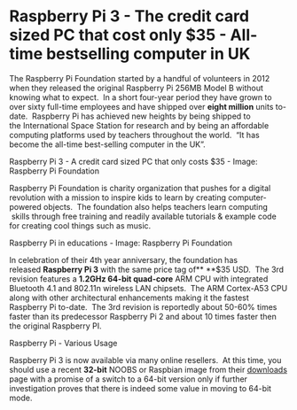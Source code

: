 # Raspberry Pi 3 - The credit card sized PC that cost only \$35 - All-time bestselling computer in UK

The Raspberry Pi Foundation started by a handful of volunteers in 2012 when they released the original Raspberry Pi 256MB Model B without knowing what to expect.  In a short four-year period they have grown to over sixty full-time employees and have shipped over **eight million** units to-date.  Raspberry Pi has achieved new heights by being shipped to the International Space Station for research and by being an affordable computing platforms used by teachers throughout the world.  “It has become the all-time best-selling computer in the UK”.

Raspberry Pi 3 - A credit card sized PC that only costs \$35 - Image: Raspberry Pi Foundation

Raspberry Pi Foundation is charity organization that pushes for a digital revolution with a mission to inspire kids to learn by creating computer-powered objects.  The foundation also helps teachers learn computing  skills through free training and readily available tutorials & example code for creating cool things such as music.

Raspberry Pi in educations - Image: Raspberry Pi Foundation

In celebration of their 4th year anniversary, the foundation has released **Raspberry Pi 3** with the same price tag of** **\$35 USD.  The 3rd revision features a **1.2GHz 64-bit quad-core** ARM CPU with integrated Bluetooth 4.1 and 802.11n wireless LAN chipsets.  The ARM Cortex-A53 CPU along with other architectural enhancements making it the fastest Raspberry Pi to-date.  The 3rd revision is reportedly about 50-60% times faster than its predecessor Raspberry Pi 2 and about 10 times faster then the original Raspberry PI.

Raspberry Pi - Various Usage

Raspberry Pi 3 is now available via many online resellers.  At this time, you should use a recent **32-bit** NOOBS or Raspbian image from their [downloads] page with a promise of a switch to a 64-bit version only if further investigation proves that there is indeed some value in moving to 64-bit mode.

  [downloads]: https://www.raspberrypi.org/downloads/
